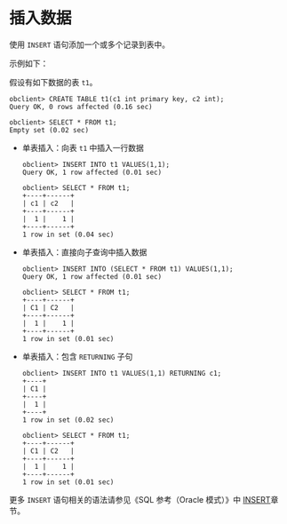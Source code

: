 插入数据 
=========================

使用 `INSERT` 语句添加一个或多个记录到表中。

示例如下：

假设有如下数据的表 `t1`。

    obclient> CREATE TABLE t1(c1 int primary key, c2 int);
    Query OK, 0 rows affected (0.16 sec) 
    
    obclient> SELECT * FROM t1;
    Empty set (0.02 sec)



* 单表插入：向表 `t1` 中插入一行数据

      obclient> INSERT INTO t1 VALUES(1,1);
      Query OK, 1 row affected (0.01 sec)
      
      obclient> SELECT * FROM t1;
      +----+------+
      | c1 | c2   |
      +----+------+
      |  1 |    1 |
      +----+------+
      1 row in set (0.04 sec)

  

* 单表插入：直接向子查询中插入数据

      obclient> INSERT INTO (SELECT * FROM t1) VALUES(1,1);
      Query OK, 1 row affected (0.01 sec)
      
      obclient> SELECT * FROM t1;
      +----+------+
      | C1 | C2   |
      +----+------+
      |  1 |    1 |
      +----+------+
      1 row in set (0.01 sec)

  

* 单表插入：包含 `RETURNING` 子句

      obclient> INSERT INTO t1 VALUES(1,1) RETURNING c1;
      +----+
      | C1 |
      +----+
      |  1 |
      +----+
      1 row in set (0.02 sec)
      
      obclient> SELECT * FROM t1;
      +----+------+
      | C1 | C2   |
      +----+------+
      |  1 |    1 |
      +----+------+
      1 row in set (0.01 sec)

  




更多 `INSERT` 语句相关的语法请参见《SQL 参考（Oracle 模式）》中 [INSERT](/zh-CN/11.sql-reference-oracle-mode/9.sql-statement-1/2.DML/2.INSERT-1.md)章节。
